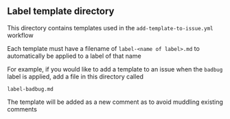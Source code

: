 ## Label template directory 
This directory contains templates used in the `add-template-to-issue.yml` workflow

Each template must have a filename of `label-<name of label>.md` to automatically be applied to a label of that name

For example, if you would like to add a template to an issue when the `badbug` label is applied, add a file in this directory called

`label-badbug.md`

The template will be added as a new comment as to avoid muddling existing comments
